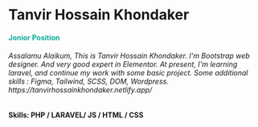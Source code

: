 <h1>Tanvir Hossain Khondaker</h1> 
<h4 style="color:#10AA98">Jonior Position</h4>

<h6>Assalamu Alaikum, This is Tanvir Hossain Khondaker. I'm Bootstrap web designer. And very good expert in Elementor. At present, I'm learning laravel, and continue my work with some basic project. Some additional skills : Figma, Tailwind, SCSS, DOM, Wordpress. https://tanvirhossainkhondaker.netlify.app/</h6>

<h4>Skills: PHP / LARAVEL/ JS / HTML / CSS</h4>
